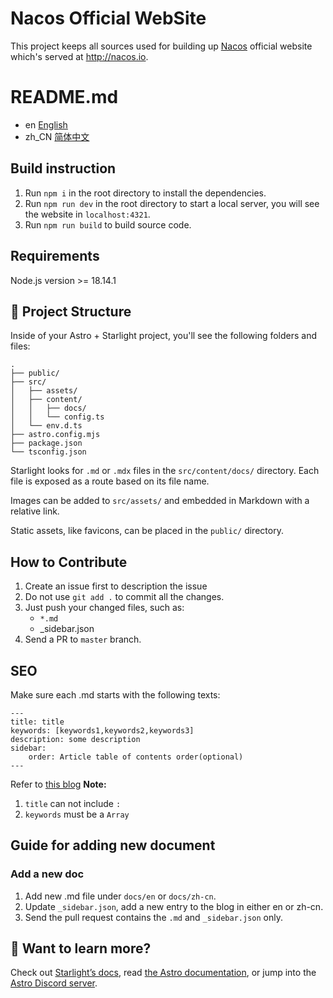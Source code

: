 # Nacos Official WebSite

This project keeps all sources used for building up [Nacos](https://github.com/alibaba/nacos) official website which's served at http://nacos.io.

# README.md

- en [English](README.md)
- zh_CN [简体中文](README.zh_CN.md)

## Build instruction

1. Run `npm i` in the root directory to install the dependencies.
2. Run `npm run dev` in the root directory to start a local server, you will see the website in `localhost:4321`.
3. Run `npm run build` to build source code.

## Requirements

Node.js version >= 18.14.1

## 🚀 Project Structure

Inside of your Astro + Starlight project, you'll see the following folders and files:

```
.
├── public/
├── src/
│   ├── assets/
│   ├── content/
│   │   ├── docs/
│   │   └── config.ts
│   └── env.d.ts
├── astro.config.mjs
├── package.json
└── tsconfig.json
```

Starlight looks for `.md` or `.mdx` files in the `src/content/docs/` directory. Each file is exposed as a route based on its file name.

Images can be added to `src/assets/` and embedded in Markdown with a relative link.

Static assets, like favicons, can be placed in the `public/` directory.

## How to Contribute

1. Create an issue first to description the issue
2. Do not use `git add .` to commit all the changes.
3. Just push your changed files, such as:
    * `*.md`
    * _sidebar.json
4. Send a PR to `master` branch.

## SEO

Make sure each .md starts with the following texts:

```
---
title: title
keywords: [keywords1,keywords2,keywords3]
description: some description
sidebar:
    order: Article table of contents order(optional)
---
```

Refer to [this blog](src/content/docs/latest/en/what-is-nacos.md)
**Note:**
1. `title` can not include `:` 
2. `keywords` must be a `Array`

## Guide for adding new document

### Add a new doc

1. Add new .md file under `docs/en` or `docs/zh-cn`.
2. Update `_sidebar.json`, add a new entry to the blog in either en or zh-cn.
3. Send the pull request contains the `.md` and `_sidebar.json` only.

## 👀 Want to learn more?

Check out [Starlight’s docs](https://starlight.astro.build/), read [the Astro documentation](https://docs.astro.build), or jump into the [Astro Discord server](https://astro.build/chat).
